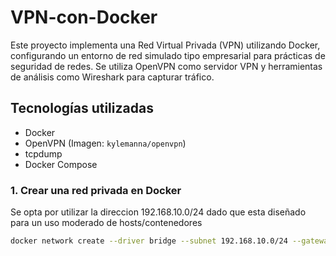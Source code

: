 # VPN-con-Docker
Este proyecto implementa una Red Virtual Privada (VPN) utilizando Docker, configurando un entorno de red simulado tipo empresarial para prácticas de seguridad de redes. Se utiliza OpenVPN como servidor VPN y herramientas de análisis como Wireshark para capturar tráfico.

## Tecnologías utilizadas
- Docker
- OpenVPN (Imagen: `kylemanna/openvpn`)
- tcpdump
- Docker Compose 

### 1. Crear una red privada en Docker
Se opta por utilizar la direccion 192.168.10.0/24 dado que esta diseñado para un uso moderado de hosts/contenedores
```bash
docker network create --driver bridge --subnet 192.168.10.0/24 --gateway 192.168.10.1 red_privada
